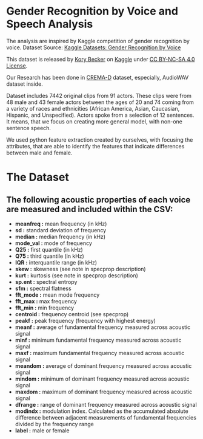 # Gender Recognition by Voice and Speech Analysis

The analysis are inspired by Kaggle competition of gender recognition by voice. 
Dataset Source: [Kaggle Datasets: Gender Recognition by Voice](https://www.kaggle.com/primaryobjects/voicegender)

This dataset is released by [Kory Becker](https://github.com/primaryobjects) on [Kaggle](https://www.kaggle.com/) under [CC BY-NC-SA 4.0 License](https://creativecommons.org/licenses/by-nc-sa/4.0/).  

Our Research has been done in [CREMA-D](https://github.com/CheyneyComputerScience/CREMA-D) dataset, especially, AudioWAV dataset inside.

Dataset includes 7442 original clips from 91 actors.  These clips were from 48 male and 43 female actors between the ages of 20 and 74 coming from a variety of races and ethnicities (African America, Asian, Caucasian, Hispanic, and Unspecified). Actors spoke from a selection of 12 sentences. It means, that we focus on creating more general model, with non-one sentence speech.

We used python feature extraction created by ourselves, with focusing the attributes, that are able to identify the features that indicate differences between male and female.

# The Dataset

## The following acoustic properties of each voice are measured and included within the CSV:

* **meanfreq  :** mean frequency (in kHz)
* **sd        :** standard deviation of frequency
* **median    :** median frequency (in kHz)
* **mode_val  :** mode of frequency
* **Q25       :** first quantile (in kHz)
* **Q75       :** third quantile (in kHz)
* **IQR       :** interquantile range (in kHz)
* **skew      :** skewness (see note in specprop description)
* **kurt      :** kurtosis (see note in specprop description)
* **sp.ent    :** spectral entropy
* **sfm       :** spectral flatness
* **fft_mode  :** mean mode frequency
* **fft_max   :** max frequency
* **fft_min   :** min frequency
* **centroid  :** frequency centroid (see specprop)
* **peakf     :** peak frequency (frequency with highest energy)
* **meanf     :** average of fundamental frequency measured across acoustic signal
* **minf      :** minimum fundamental frequency measured across acoustic signal
* **maxf      :** maximum fundamental frequency measured across acoustic signal
* **meandom   :** average of dominant frequency measured across acoustic signal
* **mindom    :** minimum of dominant frequency measured across acoustic signal
* **maxdom    :** maximum of dominant frequency measured across acoustic signal
* **dfrange   :** range of dominant frequency measured across acoustic signal
* **modindx   :** modulation index. Calculated as the accumulated absolute difference between adjacent measurements of fundamental frequencies divided by the frequency range
* **label     :** male or female
